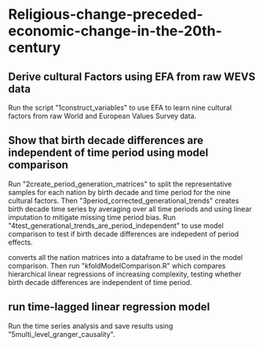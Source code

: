 # Religious-change-preceded-economic-change-in-the-20th-century

## Derive cultural Factors using EFA from raw WEVS data 

Run the script "1construct_variables" to use EFA to learn nine cultural factors from raw World and European Values Survey data. 

## Show that birth decade differences are independent of time period using model comparison

Run "2create_period_generation_matrices" to split the representative samples for each nation by birth decade and time period for the nine cultural factors. Then "3period_corrected_generational_trends" creates birth decade time series by averaging over all time periods and using linear imputation to mitigate missing time period bias. Run "4test_generational_trends_are_period_independent" to use model comparison to test if birth decade differences are indepedent of period effects.

converts all the nation matrices into a dataframe to be used in the model comparison. Then run "kfoldModelComparison.R" which compares hierarchical linear regressions of increasing complexity, testing whether birth decade differences are independent of time period.

## run time-lagged linear regression model

Run the time series analysis and save results using "5multi_level_granger_causality".

